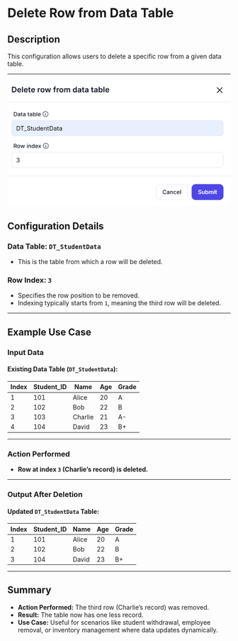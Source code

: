 # **Delete Row from Data Table**

## **Description**

This configuration allows users to delete a specific row from a given data table.

---
![alt text](../../assests/workflow-logics/assests%20datatable/delete-row-from-data-table.png)

## **Configuration Details**

### **Data Table:** `DT_StudentData`

- This is the table from which a row will be deleted.

### **Row Index:** `3`

- Specifies the row position to be removed.
- Indexing typically starts from `1`, meaning the third row will be deleted.

---

## **Example Use Case**

### **Input Data**

#### **Existing Data Table (`DT_StudentData`):**

| Index | Student_ID | Name    | Age | Grade |
|-------|------------|--------|-----|-------|
| 1     | 101        | Alice  | 20  | A     |
| 2     | 102        | Bob    | 22  | B     |
| 3     | 103        | Charlie | 21  | A-    |
| 4     | 104        | David  | 23  | B+    |

---

### **Action Performed**

- **Row at index `3` (Charlie’s record) is deleted.**

---

### **Output After Deletion**

#### **Updated `DT_StudentData` Table:**

| Index | Student_ID | Name    | Age | Grade |
|-------|------------|--------|-----|-------|
| 1     | 101        | Alice  | 20  | A     |
| 2     | 102        | Bob    | 22  | B     |
| 3     | 104        | David  | 23  | B+    |

---

## **Summary**

- **Action Performed:** The third row (Charlie’s record) was removed.
- **Result:** The table now has one less record.
- **Use Case:** Useful for scenarios like student withdrawal, employee removal, or inventory management where data updates dynamically.
